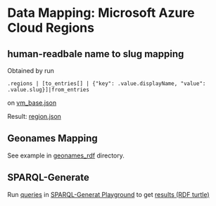# Data Mapping: Microsoft Azure Cloud Regions
## human-readbale name to slug mapping
Obtained by run
```
.regions | [to_entries[] | {"key": .value.displayName, "value": .value.slug}]|from_entries
```
on [vm_base.json](../data/azure/vm_base.json)

Result: [region.json](../jq/azure/region.json)

## Geonames Mapping
See example in [geonames_rdf](../geonames_rdf/azure/) directory.

## SPARQL-Generate
Run [queries](../sparql-generate/azure/region.rqg)
in [SPARQL-Generat Playground](https://ci.mines-stetienne.fr/sparql-generate/playground.html)
to get [results (RDF turtle)](../sparql-generate/result/gcloud_region.ttl)
